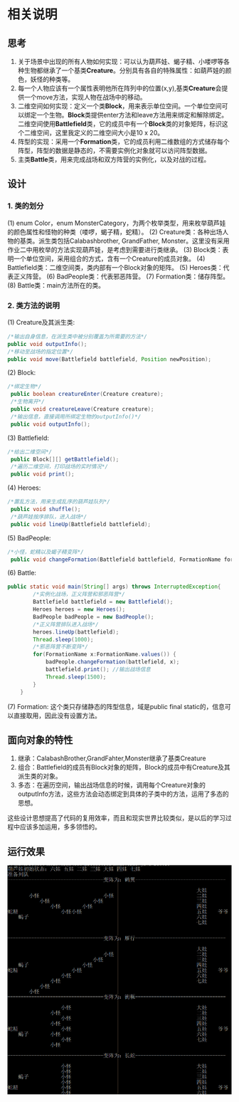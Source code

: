 # 相关说明
## 思考
1. 关于场景中出现的所有人物如何实现：可以认为葫芦娃、蝎子精、小喽啰等各种生物都继承了一个基类**Creature**。分别具有各自的特殊属性：如葫芦娃的颜色，妖怪的种类等。
2. 每一个人物应该有一个属性表明他所在阵列中的位置(x,y),基类**Creature**会提供一个move方法，实现人物在战场中的移动。
3. 二维空间如何实现：定义一个类**Block**，用来表示单位空间。一个单位空间可以绑定一个生物。**Block**类提供enter方法和leave方法用来绑定和解除绑定。 二维空间使用**Battlefield**类，它的成员中有一个**Block**类的对象矩阵，标识这个二维空间，这里我定义的二维空间大小是10 x 20。
4. 阵型的实现：采用一个**Formation**类，它的成员利用二维数组的方式储存每个阵型，阵型的数据是静态的，不需要实例化对象就可以访问阵型数据。
5. 主类**Battle**类，用来完成战场和双方阵营的实例化，以及对战的过程。

## 设计
### 1. 类的划分
(1) enum Color，enum MonsterCategory，为两个枚举类型，用来枚举葫芦娃的颜色属性和怪物的种类（喽啰，蝎子精，蛇精）。
(2) Creature类：各种出场人物的基类。派生类包括Calabashbrother, GrandFather, Monster。这里没有采用作业二中用枚举的方法实现葫芦娃，是考虑到需要进行类继承。
(3) Block类：表明一个单位空间，采用组合的方式，含有一个Creature的成员对象。
(4) Battlefield类：二维空间类，类内部有一个Block对象的矩阵。
(5) Heroes类：代表正义阵营。
(6) BadPeople类：代表邪恶阵营。
(7) Formation类：储存阵型。
(8) Battle类：main方法所在的类。


### 2. 类方法的说明

(1) Creature及其派生类:
``` java  
/*输出自身信息，在派生类中被分别覆盖为所需要的方法*/
public void outputInfo(); 
/*移动至战场的指定位置*/
public void move(Battlefield battlefield, Position newPosition);
```
(2) Block:
``` java
/*绑定生物*/
 public boolean creatureEnter(Creature creature);
 /*生物离开*/
 public void creatureLeave(Creature creature);
 /*输出信息，直接调用所绑定生物的outputInfo()*/
 public void outputInfo();
```

(3) Battlefield:
``` java
/*给出二维空间*/
 public Block[][] getBattlefield();
 /*遍历二维空间，打印战场的实时情况*/
 public void print();
```

(4) Heroes:
``` java
/*置乱方法，用来生成乱序的葫芦娃队列*/
 public void shuffle();
 /*葫芦娃按序排队，进入战场*/
 public void lineUp(Battlefield battlefield);
```
(5) BadPeople:
```java
/*小怪，蛇精以及蝎子精变阵*/
 public void changeFormation(Battlefield battlefield, FormationName formationName)
```
(6) Battle:
``` java
public static void main(String[] args) throws InterruptedException{
        /*实例化战场，正义阵营和邪恶阵营*/
        Battlefield battlefield = new Battlefield();
        Heroes heroes = new Heroes();
        BadPeople badPeople = new BadPeople();
        /*正义阵营排队进入战场*/
        heroes.lineUp(battlefield);
        Thread.sleep(1000);
        /*邪恶阵营不断变阵*/
        for(FormationName x:FormationName.values()) {
            badPeople.changeFormation(battlefield, x);
            battlefield.print(); //输出战场信息
            Thread.sleep(1500);
        }
    }
```

(7) Formation:
这个类只存储静态的阵型信息，域是public final static的，信息可以直接取用，因此没有设置方法。




## 面向对象的特性
1. 继承：CalabashBrother,GrandFahter,Monster继承了基类Creature
2. 组合：Battlefield的成员有Block对象的矩阵，Block的成员中有Creature及其派生类的对象。
3. 多态：在遍历空间，输出战场信息的时候，调用每个Creature对象的outputInfo方法，这些方法会动态绑定到具体的子类中的方法，运用了多态的思想。

这些设计思想提高了代码的复用效率，而且和现实世界比较类似，是以后的学习过程中应该多加运用，多多领悟的。

## 运行效果

![image](https://github.com/czhnju161220026/image/blob/master/res3.png?raw=true)



